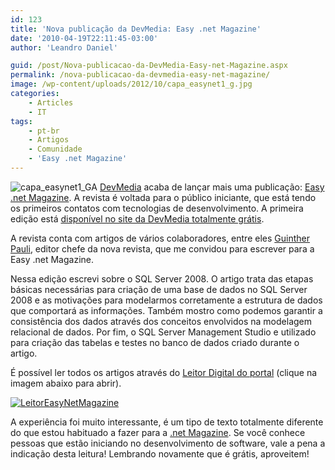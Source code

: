 ```yaml
---
id: 123
title: 'Nova publicação da DevMedia: Easy .net Magazine'
date: '2010-04-19T22:11:45-03:00'
author: 'Leandro Daniel'

guid: /post/Nova-publicacao-da-DevMedia-Easy-net-Magazine.aspx
permalink: /nova-publicacao-da-devmedia-easy-net-magazine/
image: /wp-content/uploads/2012/10/capa_easynet1_g.jpg
categories:
    - Articles
    - IT
tags:
    - pt-br
    - Artigos
    - Comunidade
    - 'Easy .net Magazine'
---
```


![capa_easynet1_G](http://leandrodaniel.com/pics/capa_easynet1_G_thumb.jpg "capa_easynet1_G")A [DevMedia](http://www.devmedia.com.br) acaba de lançar mais uma publicação: [Easy .net Magazine](http://www.devmedia.com.br/assgold/listmag.asp?site=59). A revista é voltada para o público iniciante, que está tendo os primeiros contatos com tecnologias de desenvolvimento. A primeira edição está [disponível no site da DevMedia totalmente grátis](http://www.devmedia.com.br/resumo/default.asp?ed=1&site=59).

A revista conta com artigos de vários colaboradores, entre eles [Guinther Pauli](http://twitter.com/guintherpauli), editor chefe da nova revista, que me convidou para escrever para a Easy .net Magazine.

Nessa edição escrevi sobre o SQL Server 2008. O artigo trata das etapas básicas necessárias para criação de uma base de dados no SQL Server 2008 e as motivações para modelarmos corretamente a estrutura de dados que comportará as informações. Também mostro como podemos garantir a consistência dos dados através dos conceitos envolvidos na modelagem relacional de dados. Por fim, o SQL Server Management Studio e utilizado para criação das tabelas e testes no banco de dados criado durante o artigo.

É possível ler todos os artigos através do [Leitor Digital do portal](http://www.devmedia.com.br/websys.3/webreader.asp?cat=59&revista=easynetmag_1#a-2425) (clique na imagem abaixo para abrir).

[![LeitorEasyNetMagazine](http://leandrodaniel.com/pics/LeitorEasyNetMagazine.jpg "LeitorEasyNetMagazine")](http://www.devmedia.com.br/websys.3/webreader.asp?cat=59&revista=easynetmag_1#a-2425)

A experiência foi muito interessante, é um tipo de texto totalmente diferente do que estou habituado a fazer para a [.net Magazine](http://www.leandrodaniel.com/category/net-Magazine). Se você conhece pessoas que estão iniciando no desenvolvimento de software, vale a pena a indicação desta leitura! Lembrando novamente que é grátis, aproveitem!
